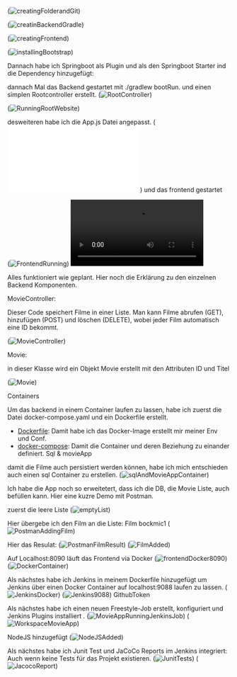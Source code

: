 

(![creatingFolderandGit](images/creatingFolderandGit.png))

(![creatinBackendGradle](images/creatinBackendGradle.png))

(![creatingFrontend](images/creatingFrontend.png))

(![installingBootstrap](images/installingBootstrap.png))

Dannach habe ich Springboot als Plugin und als den Springboot Starter ind die Dependency hinzugefügt:

dannach Mal das Backend gestartet mit ./gradlew bootRun. und einen simplen Rootcontroller erstellt.
(![RootController](images/RootController.png))

(![RunningRootWebsite](images/RunningRootWebsite.png))

desweiteren habe ich die App.js Datei angepasst. (![App.js](frontend/src/App.js)) und das frontend gestartet

(![FrontendRunning](images/FrontendRunning.png))
<video controls src="videos/ControllerWorking.mp4" title="Frontend Demonstration"></video>

Alles funktioniert wie geplant. Hier noch die Erklärung zu den einzelnen Backend Komponenten.

MovieController:

Dieser Code speichert Filme in einer Liste. Man kann Filme abrufen (GET), hinzufügen (POST) und löschen (DELETE), wobei jeder Film automatisch eine ID bekommt.

(![MovieController](images/MovieController.png))

Movie:

in dieser Klasse wird ein Objekt Movie erstellt mit den Attributen ID und Titel

(![Movie](images/Movie.png))



Containers

Um das backend in einem Container laufen zu lassen, habe ich zuerst die Datei docker-compose.yaml und ein Dockerfile erstellt.

- [Dockerfile](Dockerfile): Damit habe ich das Docker-Image erstellt mir meiner Env und Conf.
- [docker-compose](docker-compose.yaml): Damit die Container und deren Beziehung zu einander definiert. Sql & movieApp

damit die Filme auch persistiert werden können, habe ich mich entschieden auch einen sql Container zu erstellen.
(![sqlAndMovieAppContainer](images/sqlAndMovieAppContainer.png))


Ich habe die App noch so erweitetert, dass ich die DB, die Movie Liste, auch befüllen kann. Hier eine kuzre Demo mit Postman.

zuerst die leere Liste
(![emptyList](images/emptyList.png))

Hier übergebe ich den Film an die Liste: Film bockmic1
(![PostmanAddingFilm](images/PostmanAddingFilm.png))

Hier das Resulat:
(![PostmanFilmResult](images/PostmanFilmResult.png))
(![FilmAdded](images/FilmAdded.png))


Auf Localhost:8090 läuft das Frontend via Docker
(![frontendDocker8090](images/frontendDocker8090.png))
(![DockerContainer](images/DockerContainer.png))

Als nächstes habe ich Jenkins in meinem Dockerfile hinzugefügt um Jenkins über einen Docker Container auf localhost:9088 laufen zu lassen.
(![JenkinsDocker](images/JenkinsDocker.png))
(![Jenkins9088](images/Jenkins9088.png))
GithubToken

Als nächstes habe ich einen neuen Freestyle-Job erstellt, konfiguriert und Jenkins Plugins installiert .
(![MovieAppRunningJenkinsJob](images/MovieAppRunningJenkinsJob.png))
(![WorkspaceMovieApp](images/WorkspaceMovieApp.png))

NodeJS hinzugefügt
(![NodeJSAdded](images/NodeJSAdded.png))

Als nächstes habe ich Junit Test und JaCoCo Reports im Jenkins integriert: Auch wenn keine Tests für das Projekt existieren.
(![JunitTests](images/JunitTests.png))
(![JacocoReport](images/JacocoReport.png))













